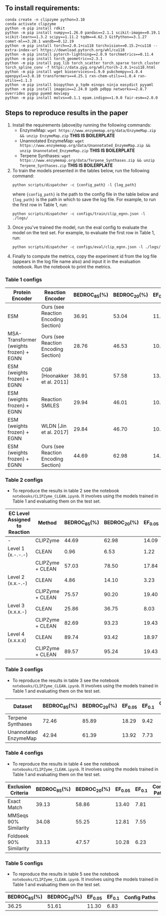 ## To install requirements:

```
conda create -n clipzyme python=3.10
conda activate clipzyme
python -m pip install rdkit
python -m pip install numpy==1.26.0 pandas==2.1.1 scikit-image==0.19.1 scikit-learn==1.3.2 scipy==1.11.2 tqdm==4.62.3 GitPython==3.1.27 comet-ml==3.28.1 wandb==0.12.19
python -m pip install torch==2.0.1+cu118 torchvision==0.15.2+cu118 --extra-index-url https://download.pytorch.org/whl/cu118
python -m pip install pytorch-lightning==2.0.9 torchmetrics==0.11.4
python -m pip install torch_geometric==2.3.1
python -m pip install pyg_lib torch_scatter torch_sparse torch_cluster torch_spline_conv -f https://data.pyg.org/whl/torch-2.0.1+cu118.html
python -m pip install wget bioservices==1.9.0 pubchempy==1.0.4 openpyxl==3.0.10 transformers==4.25.1 rxn-chem-utils==1.0.4 rxn-utils==1.1.3
python -m pip install biopython p_tqdm einops ninja easydict pyyaml
python -m pip install imageio==2.24.0 ipdb pdbpp networkx==2.8.7 overrides pygsp pyemd moviepy 
python -m pip install molvs==0.1.1 epam.indigo==1.9.0 fair-esm==2.0.0 
```
 
## Steps to reproduce results in the paper
1. Install the requirements (above)by running the following commands:
    - EnzymeMap: `wget https://www.enzymemap.org/data/EnzymeMap.zip && unzip EnzymeMap.zip` <b>THIS IS BOILERPLATE</b>
    - Unannotated EnzymeMap: `wget https://www.enzymemap.org/data/Unannotated_EnzymeMap.zip && unzip Unannotated_EnzymeMap.zip` <b>THIS IS BOILERPLATE</b>
    - Terpene Synthases: `wget https://www.enzymemap.org/data/Terpene_Synthases.zip && unzip Terpene_Synthases.zip` <b>THIS IS BOILERPLATE</b>
3. To train the models presented in the tables below, run the following command:
    ```
    python scripts/dispatcher -c {config_path} -l {log_path}
    ```
    where `{config_path}` is the path to the config file in the table below and `{log_path}` is the path in which to save the log file. For example, to run the first row in Table 1, run:
    ```
    python scripts/dispatcher -c configs/train/clip_egnn.json -l ./logs/
    ```
4. Once you've trained the model, run the eval config to evaluate the model on the test set. For example, to evaluate the first row in Table 1, run:
    ```
    python scripts/dispatcher -c configs/eval/clip_egnn.json -l ./logs/
    ```
5. Finally to compute the metrics, copy the experiment id from the log file (appears in the log file name also) and input it in the evaluation notebook. Run the notebook to print the metrics. 


### Table 1 configs
| Protein Encoder                                   | Reaction Encoder                             | BEDROC<sub>85</sub>(%) | BEDROC<sub>20</sub>(%) | EF<sub>0.05</sub> | EF<sub>0.1</sub> | Train Config Path | Eval Config Path |
| ------------------------------------------------- | -------------------------------------------- | ---------------------- | ---------------------- | ---------------- | ---------------- | ----------- | ------------- |
| ESM                                               | Ours (see Reaction Encoding Section)         | 36.91                  | 53.04                  | 11.93             | 6.84             | `configs/train/clip_esm.json`            | `configs/eval/clip_esm.json` |
| MSA-Transformer (weights frozen) + EGNN           | Ours (see Reaction Encoding Section)         | 28.76                  | 46.53                  | 10.34             | 6.67             |    `configs/train/clip_msa.json`         | `configs/eval/clip_msa.json` |
| ESM (weights frozen) + EGNN                       | CGR [Hoonakker et al. 2011]                  | 38.91                  | 57.58                  | 13.16             | 7.73             |  `configs/train/clip_cgr_egnn.json`           | `configs/eval/clip_cgr_egnn.json` |
| ESM (weights frozen) + EGNN                       | Reaction SMILES                              | 29.94                  | 46.01                  | 10.34             | 6.32             | `configs/train/clip_cgr_rxn_string.json`       | `configs/eval/clip_rxn_str.json` |
| ESM (weights frozen) + EGNN                       | WLDN [Jin et al. 2017]                       | 29.84                  | 46.70                  | 10.71             | 6.41             | `configs/train/clip_wldn.json`            | `configs/eval/clip_wldn.json` |
| ESM (weights frozen) + EGNN                       | Ours (see Reaction Encoding Section)         | 44.69                  | 62.98                  | 14.09             | 8.06             | `configs/train/clip_egnn.json`            | `configs/eval/clip_egnn.json` |

### Table 2 configs
- To reproduce the results in table 2 see the notebook `notebooks/CLIPZyme_CLEAN.ipynb`. It involves using the models trained in Table 1 and evaluating them on the test set.

| EC Level Assigned to Reaction | Method           | BEDROC<sub>85</sub>(%) | BEDROC<sub>20</sub>(%) | EF<sub>0.05</sub> | EF<sub>0.1</sub> | Config Paths |
| ----------------------------- | ---------------- | ---------------------- | ---------------------- | ---------------- | ---------------- | ------------ |
| -                             | CLIPZyme         | 44.69                  | 62.98                  | 14.09            | 8.06             |              |
| Level 1 (x.-.-.-)             | CLEAN            | 0.96                   | 6.53                   | 1.22             | 1.72             |              |
|                               | CLIPZyme + CLEAN | 57.03                  | 78.50                  | 17.84            | 9.56             |              |
| Level 2 (x.x.-.-)             | CLEAN            | 4.86                   | 14.10                  | 3.23             | 2.49             |              |
|                               | CLIPZyme + CLEAN | 75.57                  | 90.20                  | 19.40            | 9.84             |              |
| Level 3 (x.x.x.-)             | CLEAN            | 25.86                  | 36.75                  | 8.03             | 4.81             |              |
|                               | CLIPZyme + CLEAN | 82.69                  | 93.23                  | 19.43            | 9.84             |              |
| Level 4 (x.x.x.x)             | CLEAN            | 89.74                  | 93.42                  | 18.97            | 9.60             |              |
|                               | CLIPZyme + CLEAN | 89.57                  | 95.24                  | 19.43            | 9.84             |              |


### Table 3 configs
- To reproduce the results in table 3 see the notebook `notebooks/CLIPZyme_CLEAN.ipynb`. It involves using the models trained in Table 1 and evaluating them on the test set.

| Dataset                | BEDROC<sub>85</sub>(%) | BEDROC<sub>20</sub>(%) | EF<sub>0.05</sub> | EF<sub>0.1</sub> | Config Paths |
| ---------------------- | ---------------------- | ---------------------- | ---------------- | --------------- | ------------ |
| Terpene Synthases      | 72.46                  | 85.89                  | 18.29            | 9.42            |              |
| Unannotated EnzymeMap  | 42.94                  | 61.39                  | 13.92            | 7.73            |              |


### Table 4 configs
- To reproduce the results in table 4 see the notebook `notebooks/CLIPZyme_CLEAN.ipynb`. It involves using the models trained in Table 1 and evaluating them on the test set.

| Exclusion Criteria         | BEDROC<sub>85</sub>(%) | BEDROC<sub>20</sub>(%) | EF<sub>0.05</sub> | EF<sub>0.1</sub> | Config Paths |
| -------------------------- | ---------------------- | ---------------------- | ---------------- | --------------- | ------------ |
| Exact Match                | 39.13                  | 58.86                  | 13.40            | 7.81            |              |
| MMSeqs 90% Similarity      | 34.08                  | 55.25                  | 12.81            | 7.55            |              |
| Foldseek 90% Similarity    | 33.13                  | 47.57                  | 10.28            | 6.23            |              |


### Table 5 configs
- To reproduce the results in table 5 see the notebook `notebooks/CLIPZyme_CLEAN.ipynb`. It involves using the models trained in Table 1 and evaluating them on the test set.

| BEDROC<sub>85</sub>(%) | BEDROC<sub>20</sub>(%) | EF<sub>0.05</sub> | EF<sub>0.1</sub> | Config Paths |
| ---------------------- | ---------------------- | ---------------- | --------------- | ------------ |
| 36.25                  | 51.61                  | 11.30            | 6.83            |              |
